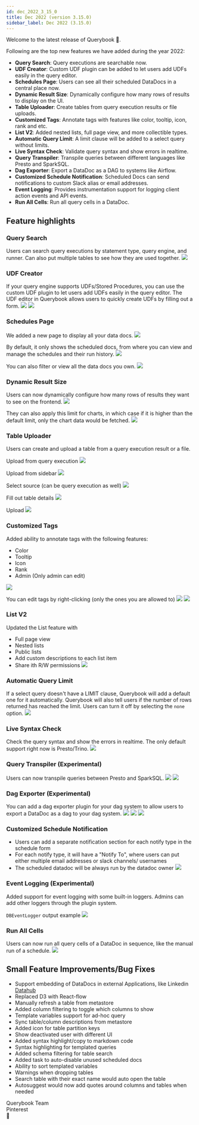 ```yaml
---
id: dec_2022_3_15_0
title: Dec 2022 (version 3.15.0)
sidebar_label: Dec 2022 (3.15.0)
---
```


Welcome to the latest release of Querybook 🎉.

Following are the top new features we have added during the year 2022:

- **Query Search**: Query executions are searchable now.
- **UDF Creator**: Custom UDF plugin can be added to let users add UDFs easily in the query editor.
- **Schedules Page**: Users can see all their scheduled DataDocs in a central place now.
- **Dynamic Result Size**: Dynamically configure how many rows of results to display on the UI.
- **Table Uploader**: Create tables from query execution results or file uploads.
- **Customized Tags**: Annotate tags with features like color, tooltip, icon, rank and etc.
- **List V2**: Added nested lists, full page view, and more collectible types.
- **Automatic Query Limit**: A limit clause will be added to a select query without limits.
- **Live Syntax Check**: Validate query syntax and show errors in realtime.
- **Query Transpiler**: Transpile queries between different languages like Presto and SparkSQL.
- **Dag Exporter**: Export a DataDoc as a DAG to systems like Airflow.
- **Customized Schedule Notification**: Scheduled Docs can send notifications to custom Slack alias or email addresses.
- **Event Logging**: Provides instrumentation support for logging client action events and API events.
- **Run All Cells**: Run all query cells in a DataDoc.

## Feature highlights

### Query Search
Users can search query executions by statement type, query engine, and runner. Can also put multiple tables to see how they are used together.
![](/changelog/20221220/querysearch.png)

### UDF Creator

If your query engine supports UDFs/Stored Procedures, you can use the custom UDF plugin to let users add UDFs easily in the query editor. The UDF editor in Querybook allows users to quickly create UDFs by filling out a form.
![](/changelog/20221220/udf1.png)
![](/changelog/20221220/udf2.png)

### Schedules Page

We added a new page to display all your data docs.
![](/changelog/20221220/scheduled1.png)

By default, it only shows the scheduled docs, from where you can view and manage the schedules and their run history.
![](/changelog/20221220/scheduled2.png)

You can also filter or view all the data docs you own.
![](/changelog/20221220/scheduled3.png)


### Dynamic Result Size
Users can now dynamically configure how many rows of results they want to see on the frontend.
![](/changelog/20221220/resultpreview1.png)

They can also apply this limit for charts, in which case if it is higher than the default limit, only the chart data would be fetched.
![](/changelog/20221220/resultpreview2.png)


### Table Uploader
Users can create and upload a table from a query execution result or a file.

Upload from query execution
![](/changelog/20221220/tableupload1.png)

Upload from sidebar
![](/changelog/20221220/tableupload2.png)

Select source (can be query execution as well)
![](/changelog/20221220/tableupload3.png)

Fill out table details
![](/changelog/20221220/tableupload4.png)

Upload
![](/changelog/20221220/tableupload5.png)


### Customized Tags
Added ability to annotate tags with the following features:

 * Color
 * Tooltip
 * Icon
 * Rank
 * Admin (Only admin can edit)

![](/changelog/20221220/tag1.png)

You can edit tags by right-clicking (only the ones you are allowed to)
![](/changelog/20221220/tag2.png)
![](/changelog/20221220/tag3.png)


### List V2
Updated the List feature with

 * Full page view
 * Nested lists
 * Public lists
 * Add custom descriptions to each list item
 * Share ith R/W permissions
![](/changelog/20221220/listv2.png)

### Automatic Query Limit
If a select query doesn't have a LIMIT clause, Querybook will add a default one for it automatically. Querybook will also tell users if the number of rows returned has reached the limit. Users can turn it off by selecting the `none` option.
![](/changelog/20221220/querylimit.png)

### Live Syntax Check
Check the query syntax and show the errors in realtime. The only default support right now is Presto/Trino.
![](/changelog/20221220/syntax.png)

### Query Transpiler (Experimental)
Users can now transpile queries between Presto and SparkSQL.
![](/changelog/20221220/transpile1.png)
![](/changelog/20221220/transpile2.png)


### Dag Exporter (Experimental)
You can add a dag exporter plugin for your dag system to allow users to export a DataDoc as a dag to your dag system.
![](/changelog/20221220/dag1.png)
![](/changelog/20221220/dag2.png)
![](/changelog/20221220/dag3.png)

### Customized Schedule Notification
 * Users can add a separate notification section for each notify type in the schedule form
 * For each notify type, it will have a "Notify To", where users can put either multiple email addresses or slack channels/ usernames
 * The scheduled datadoc will be always run by the datadoc owner
![](/changelog/20221220/notification1.png)

### Event Logging (Experimental)
Added support for event logging with some built-in loggers. Admins can add other loggers through the plugin system.

`DBEventLogger` output example
![](/changelog/20221220/eventlogging.png)

### Run All Cells
Users can now run all query cells of a DataDoc in sequence, like the manual run of a schedule.
![](/changelog/20221220/runall.png)

## Small Feature Improvements/Bug Fixes

- Support embedding of DataDocs in external Applications, like Linkedin [Datahub](https://github.com/linkedin/datahub)
- Replaced D3 with React-flow
- Manually refresh a table from metastore
- Added column filtering to toggle which columns to show
- Template variables support for ad-hoc query
- Sync table/column descriptions from metastore
- Added icon for table partition keys
- Show deactivated user with different UI
- Added syntax highlight/copy to markdown code
- Syntax highlighting for templated queries
- Added schema filtering for table search
- Added task to auto-disable unused scheduled docs
- Ability to sort templated variables
- Warnings when dropping tables
- Search table with their exact name would auto open the table
- Autosuggest would now add quotes around columns and tables when needed

Querybook Team<br/>
Pinterest<br/>
🚀
